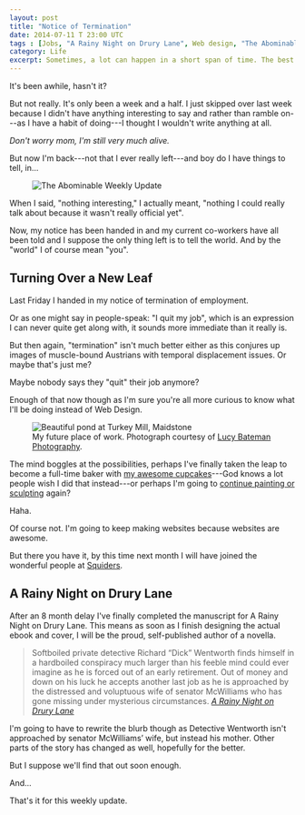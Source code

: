 ```yaml
---
layout: post
title: "Notice of Termination"
date: 2014-07-11 T 23:00 UTC
tags : [Jobs, "A Rainy Night on Drury Lane", Web design, "The Abominable Weekly Update", "Squiders (company)"]
category: Life
excerpt: Sometimes, a lot can happen in a short span of time. The best way to deal with this, is to press it down into that deep dark crevice where it can fester until it kills you. No? Oh, right. No, it's the other thing you're supposed to do.
---
```

It's been awhile, hasn't it?

But not really. It's only been a week and a half. I just skipped over last week because I didn't have anything interesting to say and rather than ramble on---as I have a habit of doing---I thought I wouldn't write anything at all.

*Don't worry mom, I'm still very much alive.*

But now I'm back---not that I ever really left---and boy do I have things to tell, in...

<div>
<figure>
	<img class="js-lazy-load" data-original="/assets/posts/2014/july/notice-of-termination/the-abominable-weekly-update-title.png" alt="The Abominable Weekly Update">
</figure>
</div>

When I said, "nothing interesting," I actually meant, "nothing I could really talk about because it wasn't really official yet".

Now, my notice has been handed in and my current co-workers have all been told and I suppose the only thing left is to tell the world. And by the "world" I of course mean "you".

## Turning Over a New Leaf

Last Friday I handed in my notice of termination of employment.

Or as one might say in people-speak: "I quit my job", which is an expression I can never quite get along with, it sounds more immediate than it really is.

But then again, "termination" isn't much better either as this conjures up images of muscle-bound Austrians with temporal displacement issues. Or maybe that's just me?

Maybe nobody says they "quit" their job anymore?

Enough of that now though as I'm sure you're all more curious to know what I'll be doing instead of Web Design.

<div>
<figure>
	<img class="js-lazy-load" data-original="/assets/posts/2014/july/notice-of-termination/turkey-mill-maidstone.jpg" alt="Beautiful pond at Turkey Mill, Maidstone">
	<figcaption>My future place of work. Photograph courtesy of <a href="http://www.lucybateman.co.uk/">Lucy Bateman Photography</a>.</figcaption>
</figure>
</div>

The mind boggles at the possibilities, perhaps I've finally taken the leap to become a full-time baker with [my awesome cupcakes][cupcakes]---God knows a lot people wish I did that instead---or perhaps I'm going to [continue painting or sculpting][sculpting] again?

Haha.

Of course not. I'm going to keep making websites because websites are awesome.

But there you have it, by this time next month I will have joined the wonderful people at [Squiders][squiders].

## A Rainy Night on Drury Lane

After an 8 month delay I've finally completed the manuscript for A Rainy Night on Drury Lane. This means as soon as I finish designing the actual ebook and cover, I will be the proud, self-published author of a novella.

> Softboiled private detective Richard “Dick” Wentworth finds himself in a hardboiled conspiracy much larger than his feeble mind could ever imagine as he is forced out of an early retirement. Out of money and down on his luck he accepts another last job as he is approached by the distressed and voluptuous wife of senator McWilliams who has gone missing under mysterious circumstances.  <cite>[A Rainy Night on Drury Lane][ebook]</cite>

I'm going to have to rewrite the blurb though as Detective Wentworth isn't approached by senator McWilliams’ wife, but instead his mother. Other parts of the story has changed as well, hopefully for the better.

But I suppose we'll find that out soon enough.

And...

That's it for this weekly update.

[squiders]: http://www.squiders.com/
[sculpting]: /blog/the-celebratory-quinquennial-post
[cupcakes]: /blog/doucebags-donations-and-dinosaurs
[ebook]: http://carloseriksson.com/a-rainy-night-on-drury-lane
